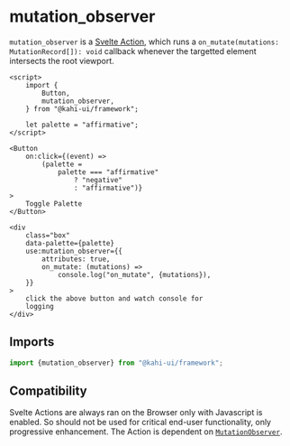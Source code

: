 # mutation_observer

`mutation_observer` is a [Svelte Action](https://svelte.dev/docs#use_action), which runs a `on_mutate(mutations: MutationRecord[]): void` callback whenever the targetted element intersects the root viewport.

```svelte {title="mutation_observer Preview" mode="repl"}
<script>
    import {
        Button,
        mutation_observer,
    } from "@kahi-ui/framework";

    let palette = "affirmative";
</script>

<Button
    on:click={(event) =>
        (palette =
            palette === "affirmative"
                ? "negative"
                : "affirmative")}
>
    Toggle Palette
</Button>

<div
    class="box"
    data-palette={palette}
    use:mutation_observer={{
        attributes: true,
        on_mutate: (mutations) =>
            console.log("on_mutate", {mutations}),
    }}
>
    click the above button and watch console for
    logging
</div>
```

## Imports

```javascript {title="mutation_observer Imports"}
import {mutation_observer} from "@kahi-ui/framework";
```

## Compatibility

Svelte Actions are always ran on the Browser only with Javascript is enabled. So should not be used for critical end-user functionality, only progressive enhancement. The Action is dependent on [`MutationObserver`](https://developer.mozilla.org/en-US/docs/Web/API/MutationObserver).
